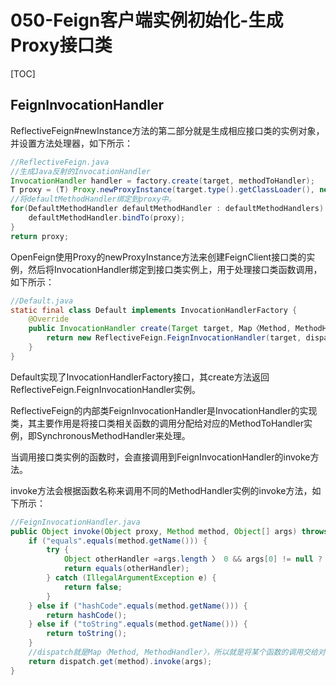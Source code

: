 # 050-Feign客户端实例初始化-生成Proxy接口类

[TOC]

## FeignInvocationHandler

ReflectiveFeign#newInstance方法的第二部分就是生成相应接口类的实例对象，并设置方法处理器，如下所示：

```java
//ReflectiveFeign.java
//生成Java反射的InvocationHandler
InvocationHandler handler = factory.create(target, methodToHandler);
T proxy = (T) Proxy.newProxyInstance(target.type().getClassLoader(), new Class〈?〉[] {target.type()}, handler);
//将defaultMethodHandler绑定到proxy中。
for(DefaultMethodHandler defaultMethodHandler : defaultMethodHandlers) {
    defaultMethodHandler.bindTo(proxy);
}
return proxy;
```

OpenFeign使用Proxy的newProxyInstance方法来创建FeignClient接口类的实例，然后将InvocationHandler绑定到接口类实例上，用于处理接口类函数调用，如下所示：

```java
//Default.java
static final class Default implements InvocationHandlerFactory {
    @Override
    public InvocationHandler create(Target target, Map〈Method, MethodHandler〉 dispatch) {
        return new ReflectiveFeign.FeignInvocationHandler(target, dispatch);
    }
}
```

Default实现了InvocationHandlerFactory接口，其create方法返回ReflectiveFeign.FeignInvocationHandler实例。

ReflectiveFeign的内部类FeignInvocationHandler是InvocationHandler的实现类，其主要作用是将接口类相关函数的调用分配给对应的MethodToHandler实例，即SynchronousMethodHandler来处理。

当调用接口类实例的函数时，会直接调用到FeignInvocationHandler的invoke方法。

invoke方法会根据函数名称来调用不同的MethodHandler实例的invoke方法，如下所示：

```java
//FeignInvocationHandler.java
public Object invoke(Object proxy, Method method, Object[] args) throws Throwable {
    if ("equals".equals(method.getName())) {
        try {
            Object otherHandler =args.length 〉 0 && args[0] != null ? Proxy.getInvocationHandler(args[0]): null;
            return equals(otherHandler);
        } catch (IllegalArgumentException e) {
            return false;
        }
    } else if ("hashCode".equals(method.getName())) {
        return hashCode();
    } else if ("toString".equals(method.getName())) {
        return toString();
    }
    //dispatch就是Map〈Method, MethodHandler〉，所以就是将某个函数的调用交给对应的MethodHandler来处理
    return dispatch.get(method).invoke(args);
}
```





